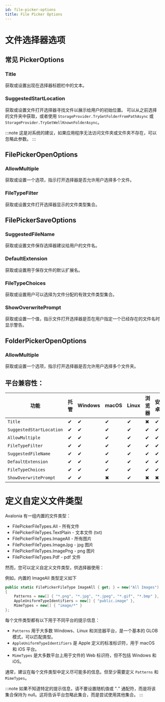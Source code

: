 ```yaml
---
id: file-picker-options
title: File Picker Options
---
```


# 文件选择器选项

## 常见 PickerOptions

### Title

获取或设置出现在选择器标题栏中的文本。

### SuggestedStartLocation

获取或设置文件打开选择器寻找文件以展示给用户的初始位置。
可以从之前选择的文件夹中获取，或者使用 `StorageProvider.TryGetFolderFromPathAsync` 或 `StorageProvider.TryGetWellKnownFolderAsync`。

:::note
这是对系统的建议，如果应用程序无法访问文件夹或文件夹不存在，可以忽略此参数。
:::

## FilePickerOpenOptions

### AllowMultiple

获取或设置一个选项，指示打开选择器是否允许用户选择多个文件。

### FileTypeFilter

获取或设置文件打开选择器显示的文件类型集合。

## FilePickerSaveOptions

### SuggestedFileName

获取或设置文件保存选择器建议给用户的文件名。

### DefaultExtension

获取或设置用于保存文件的默认扩展名。

### FileTypeChoices

获取或设置用户可以选择为文件分配的有效文件类型集合。

### ShowOverwritePrompt

获取或设置一个值，指示文件打开选择器是否在用户指定一个已经存在的文件名时显示警告。

## FolderPickerOpenOptions

### AllowMultiple

获取或设置一个选项，指示打开选择器是否允许用户选择多个文件夹。

## 平台兼容性：

| 功能        | 托管 |  Windows | macOS | Linux | 浏览器 | 安卓 |  iOS |
|---------------|-------|-------|-------|-------|-------|-------|-------|
| `Title` | ✔ | ✔ | ✔ | ✔ | ✖ | ✔ | ✔ |
| `SuggestedStartLocation` | ✔ | ✔ | ✔ | ✔ | ✔ | ✔ | ✔ |
| `AllowMultiple` | ✔ | ✔ | ✔ | ✔ | ✔ | ✔ | ✔ |
| `FileTypeFilter` | ✔ | ✔ | ✔ | ✔ | ✔ | ✔ | ✔ |
| `SuggestedFileName` | ✔ | ✔ | ✔ | ✔ | ✔ | ✔ | ✖ |
| `DefaultExtension` | ✔ | ✔ | ✔ | ✔ | ✔ | ✔ | ✖ |
| `FileTypeChoices` | ✔ | ✔ | ✔ | ✔ | ✔ | ✔ | ✖ |
| `ShowOverwritePrompt` | ✔ | ✔ | ✖ | ✔ | ✖ | ✖ | ✖ |

# 定义自定义文件类型

Avalonia 有一组内置的文件类型：
- FilePickerFileTypes.All - 所有文件
- FilePickerFileTypes.TextPlain - 文本文件 (txt)
- FilePickerFileTypes.ImageAll - 所有图片
- FilePickerFileTypes.ImageJpg - jpg 图片
- FilePickerFileTypes.ImagePng - png 图片
- FilePickerFileTypes.Pdf - pdf 文件

然而，您可以定义自定义文件类型，供选择器使用：

例如，内置的 ImageAll 类型定义如下
```cs
public static FilePickerFileType ImageAll { get; } = new("All Images")
{
    Patterns = new[] { "*.png", "*.jpg", "*.jpeg", "*.gif", "*.bmp" },
    AppleUniformTypeIdentifiers = new[] { "public.image" },
    MimeTypes = new[] { "image/*" }
};
```

每个文件类型都有以下用于不同平台的提示信息：
- `Patterns` 用于大多数 Windows、Linux 和浏览器平台，是一个基本的 GLOB 模式，可以匹配类型。
- `AppleUniformTypeIdentifiers` 是 Apple 定义的标准标识符，用于 macOS 和 iOS 平台。
- `MimeTypes` 是大多数平台上用于文件的 Web 标识符，但不包括 Windows 和 iOS。

通常，建议在每个文件类型中定义尽可能多的信息。但至少需要定义 `Patterns` 和 `MimeTypes`。

:::note
如果不知道特定的提示信息，请不要设置随机值或 "*.*" 通配符，而是将该集合保持为 null。这将告诉平台忽略此集合，而是尝试使用其他集合。
:::